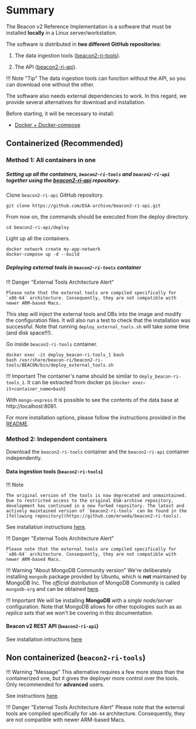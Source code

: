 # Summary

The Beacon v2 Reference Implementation is a software that must be installed **locally** in a Linux server/workstation.

The software is distributed in **two different GitHub repositories**: 

1. The data ingestion tools ([beacon2-ri-tools](https://github.com/mrueda/beacon2-ri-tools)).

2. The API ([beacon2-ri-api](https://github.com/EGA-archive/beacon2-ri-api)). 

!!! Note "Tip"
    The data ingestion tools can function without the API, so you can download one without the other.

The software also needs external dependencies to work. In this regard, we provide several alternatives for download and installation.


Before starting, it will be necessary to install:

* [Docker + Docker-compose](https://docs.docker.com/engine/install/ubuntu/)

## Containerized (Recommended)

### Method 1: All containers in one

##### Setting up all the containers, `beacon2-ri-tools` and `beacon2-ri-api` together using the [beacon2-ri-api](https://github.com/EGA-archive/beacon2-ri-api) repository.

Clone `beacon2-ri-api` GitHub repository.

    git clone https://github.com/EGA-archive/beacon2-ri-api.git

From now on, the commands should be executed from the deploy directory.

    cd beacon2-ri-api/deploy

Light up all the containers.

    docker network create my-app-network
    docker-compose up -d --build

##### Deploying external tools in `beacon2-ri-tools` container

!!! Danger "External Tools Architecture Alert"

    Please note that the external tools are compiled specifically for `x86-64` architecture. Consequently, they are not compatible with newer ARM-based Macs.

This step will inject the external tools and DBs into the image and modify the configuration files. It will also run a test to check that the installation was successful. Note that running `deploy_external_tools.sh` will take some time (and disk space!!!).

Go inside `beacon2-ri-tools` container.

    docker exec -it deploy_beacon-ri-tools_1 bash
    bash /usr/share/beacon-ri/beacon2-ri-tools/BEACON/bin/deploy_external_tools.sh

!!! Important
    The container's name should be similar to `deply_beacon-ri-tools_1`. It can be extracted from docker ps (`docker exec–it<container_name>bash`)

With `mongo-express` it is possible to see the contents of the data base at http://localhost:8081.

For more installation options, please follow the instructions provided in the [README](https://github.com/EGA-archive/beacon2-ri-api/blob/master/deploy/README.md).

### Method 2: Independent containers

Download the `beacon2-ri-tools` container and the `beacon2-ri-api` container independently.

#### Data ingestion tools (`beacon2-ri-tools`)

!!! Note

    The original version of the tools is now deprecated and unmaintained. Due to restricted access to the original EGA-archive repository, development has continued in a new forked repository. The latest and actively maintained version of `beacon2-ri-tools` can be found in the [following repository](https://github.com/mrueda/beacon2-ri-tools).

See installation instructions [here](https://github.com/mrueda/beacon2-ri-tools/blob/main/docker/README.md).

!!! Danger "External Tools Architecture Alert"

    Please note that the external tools are compiled specifically for `x86-64` architecture. Consequently, they are not compatible with newer ARM-based Macs.

!!! Warning "About MongoDB Community version"
    We're deliberately installing `mongodb` package provided by Ubuntu, which is **not** maintained by MongoDB Inc. The _official_ distribution of MongoDB Community is called `mongodb-org` and can be obtained [here](https://docs.mongodb.com/manual/tutorial/install-mongodb-on-ubuntu).

!!! Important
    We will be installing **MongoDB** with a _single node/server_ configuration. Note that MongoDB allows for other topologies such as as _replica sets_ that we won't be covering in this documentation.

#### Beacon v2 REST API (`beacon2-ri-api`)

See installation intructions [here](https://github.com/EGA-archive/beacon2-ri-api/blob/master/deploy/README.md)

## Non containerized (`beacon2-ri-tools`)

!!! Warning "Message"
    This alternative requires a few more steps than the containerized one, but it gives the deployer more control over the tools. Only recommended for **advanced** users.

See instructions [here](https://github.com/mrueda/beacon2-ri-tools/blob/main/non-containerized/README.md). 

!!! Danger "External Tools Architecture Alert"
    Please note that the external tools are compiled specifically for `x86-64` architecture. Consequently, they are not compatible with newer ARM-based Macs.
